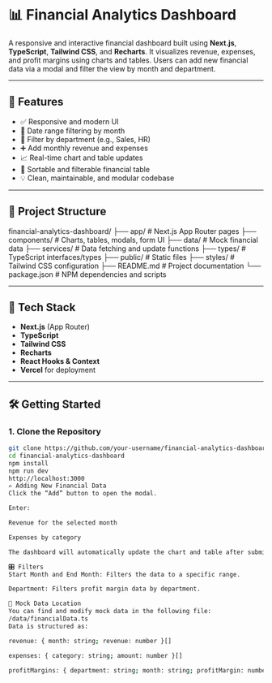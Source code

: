 # 📊 Financial Analytics Dashboard

A responsive and interactive financial dashboard built using **Next.js**, **TypeScript**, **Tailwind CSS**, and **Recharts**. It visualizes revenue, expenses, and profit margins using charts and tables. Users can add new financial data via a modal and filter the view by month and department.

---

## 🚀 Features

- ✅ Responsive and modern UI
- 📅 Date range filtering by month
- 🏢 Filter by department (e.g., Sales, HR)
- ➕ Add monthly revenue and expenses
- 📈 Real-time chart and table updates
- 📁 Sortable and filterable financial table
- 💡 Clean, maintainable, and modular codebase

---

## 📂 Project Structure

financial-analytics-dashboard/
├── app/ # Next.js App Router pages
├── components/ # Charts, tables, modals, form UI
├── data/ # Mock financial data
├── services/ # Data fetching and update functions
├── types/ # TypeScript interfaces/types
├── public/ # Static files
├── styles/ # Tailwind CSS configuration
├── README.md # Project documentation
└── package.json # NPM dependencies and scripts

---

## 🧰 Tech Stack

- **Next.js** (App Router)
- **TypeScript**
- **Tailwind CSS**
- **Recharts**
- **React Hooks & Context**
- **Vercel** for deployment

---

## 🛠️ Getting Started

### 1. Clone the Repository

```bash
git clone https://github.com/your-username/financial-analytics-dashboard.git
cd financial-analytics-dashboard
npm install
npm run dev
http://localhost:3000
✍️ Adding New Financial Data
Click the “Add” button to open the modal.

Enter:

Revenue for the selected month

Expenses by category

The dashboard will automatically update the chart and table after submission.

🎛️ Filters
Start Month and End Month: Filters the data to a specific range.

Department: Filters profit margin data by department.

🧪 Mock Data Location
You can find and modify mock data in the following file:
/data/financialData.ts
Data is structured as:

revenue: { month: string; revenue: number }[]

expenses: { category: string; amount: number }[]

profitMargins: { department: string; month: string; profitMargin: number }[]

